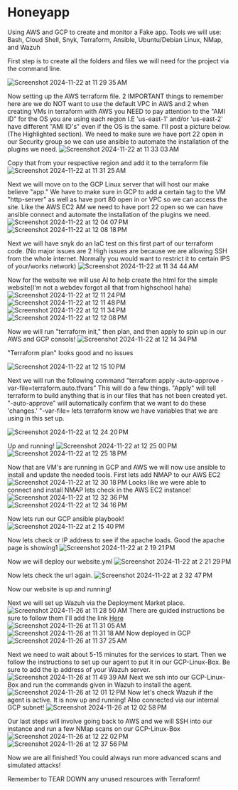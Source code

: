 # Honeyapp
Using AWS and GCP to create and monitor a Fake app. Tools we will use: Bash, Cloud Shell, Snyk, Terraform, Ansible, Ubuntu/Debian Linux, NMap, and Wazuh

First step is to create all the folders and files we will need for the project via the command line.

![Screenshot 2024-11-22 at 11 29 35 AM](https://github.com/user-attachments/assets/8fc7b738-fa2a-4017-a570-32b890370a7f)

Now setting up the AWS terraform file. 2 IMPORTANT things to remember here are we do NOT want to use the default VPC in AWS and 2 when creating VMs in terraform with AWS you NEED to pay attention to the 
"AMI ID" for the OS you are using each region I.E 'us-east-1' and/or 'us-east-2' have different "AMI ID's" even if the OS is the same. I'll post a picture below.(The Highlighted section). We need to make sure we have port 22 open in our Security group so we can use ansible to automate the installation of the plugins we need.
![Screenshot 2024-11-22 at 11 33 03 AM](https://github.com/user-attachments/assets/b599479b-04a1-42b6-8868-c586a715c7a9)


Copy that from your respective region and add it to the terraform file
![Screenshot 2024-11-22 at 11 31 25 AM](https://github.com/user-attachments/assets/234e5835-ab98-4b03-b072-bb082bbaf75d)


Next we will move on to the GCP Linux server that will host our make believe "app." We have to make sure in GCP to add a certain tag to the VM "http-server" as well as have port 80 open in or VPC so we can access the site. Like the AWS EC2 AM we need to have port 22 open so we can have ansible connect and automate the installation of the plugins we need.
![Screenshot 2024-11-22 at 12 04 07 PM](https://github.com/user-attachments/assets/7b999151-4314-49b3-88d6-8ad91dd2d440)
![Screenshot 2024-11-22 at 12 08 18 PM](https://github.com/user-attachments/assets/fbfe6b87-84e1-47b8-a3cb-9a3c7f896d48)

Next we will have snyk do an IaC test on this first part of our terraform code. (No major issues are 2 High issues are because we are allowing SSH from the whole internet. Normally you would want to restrict it to certain IPS of your/works network)
![Screenshot 2024-11-22 at 11 34 44 AM](https://github.com/user-attachments/assets/2efb75d0-d0ab-4742-a307-a2bd61a649b4)



Now for the website we will use AI to help create the html for the simple website(I'm not a webdev forgot all that from highschool haha)
![Screenshot 2024-11-22 at 12 11 24 PM](https://github.com/user-attachments/assets/0ab934ab-8612-496b-a280-efd21789120e)
![Screenshot 2024-11-22 at 12 11 48 PM](https://github.com/user-attachments/assets/dd2b99e9-b068-429b-901d-fa572e25d8ed)
![Screenshot 2024-11-22 at 12 11 34 PM](https://github.com/user-attachments/assets/009c4a4e-83e5-4b5d-9dd2-88e8764220e7)
![Screenshot 2024-11-22 at 12 12 08 PM](https://github.com/user-attachments/assets/eb18f109-02ff-4eb6-b85f-13d54ed4c44f)

Now we will run "terraform init," then plan, and then apply to spin up in our AWS and GCP consols!
![Screenshot 2024-11-22 at 12 14 34 PM](https://github.com/user-attachments/assets/cbf44d6b-82ff-4d1e-9332-1418d37af2f0)


"Terraform plan" looks good and no issues

![Screenshot 2024-11-22 at 12 15 10 PM](https://github.com/user-attachments/assets/9c909c3f-ccd5-4b4b-b917-a4b01db322bf)

Next we will run the following command "terraform apply -auto-approve -var-file=terraform.auto.tfvars" This will do a few things. "Apply" will tell terraform to build anything that is in our files that has not been created yet. "-auto-approve" will automatically confirm that we want to do these 'changes.' "-var-file=<name of your var file> lets terraform know we have variables that we are using in this set up.

![Screenshot 2024-11-22 at 12 24 20 PM](https://github.com/user-attachments/assets/90ceb5b8-c454-4236-b104-4bf08f0a8e42)

Up and running!
![Screenshot 2024-11-22 at 12 25 00 PM](https://github.com/user-attachments/assets/442c69ae-a398-48ac-a398-d9e91b7081a7)
![Screenshot 2024-11-22 at 12 25 18 PM](https://github.com/user-attachments/assets/10d4a255-cb2d-4319-9167-dacce3d67a80)


Now that are VM's are running in GCP and AWS we will now use ansible to install and update the needed tools. First lets add NMAP to our AWS EC2
![Screenshot 2024-11-22 at 12 30 18 PM](https://github.com/user-attachments/assets/0eb9f978-f45f-4aa2-b0d3-6ac006e28050)
Looks like we were able to connect and install NMAP lets check in the AWS EC2 instance!
![Screenshot 2024-11-22 at 12 32 36 PM](https://github.com/user-attachments/assets/d4a6b78c-4d67-4135-a7e9-0bcfd5218f06)
![Screenshot 2024-11-22 at 12 34 16 PM](https://github.com/user-attachments/assets/46cee935-0473-485f-9116-eb295ee3b2a4)

Now lets run our GCP ansible playbook!
![Screenshot 2024-11-22 at 2 15 40 PM](https://github.com/user-attachments/assets/ead1e297-ab59-442d-a211-ccdde8d0741f)

Now lets check or IP address to see if the apache loads. Good the apache page is showing1
![Screenshot 2024-11-22 at 2 19 21 PM](https://github.com/user-attachments/assets/f0786f1f-e997-4cd7-b878-827d30033680)

Now we will deploy our website.yml
![Screenshot 2024-11-22 at 2 21 29 PM](https://github.com/user-attachments/assets/b88c7c37-b932-40da-84e6-c23eb6310f43)

Now lets check the url again.
![Screenshot 2024-11-22 at 2 32 47 PM](https://github.com/user-attachments/assets/13c47fb7-167b-4f29-bfe1-a585d1e9d0e8)


Now our website is up and running!

Next we will set up Wazuh via the Deployment Market place.
![Screenshot 2024-11-26 at 11 28 50 AM](https://github.com/user-attachments/assets/71e1aa70-8d2b-408c-99b3-db31453ffb33)
There are guided instructions be sure to follow them I'll add the link [Here](https://decyphertek.readthedocs.io/en/latest/products/gcp-wazuh-instructions/)
![Screenshot 2024-11-26 at 11 31 05 AM](https://github.com/user-attachments/assets/128def68-cec0-455b-aa8e-62fbd033fbad)
![Screenshot 2024-11-26 at 11 31 18 AM](https://github.com/user-attachments/assets/8795de9a-54b7-4e3c-b92d-96a6e9e10aba)
Now deployed in GCP
![Screenshot 2024-11-26 at 11 37 25 AM](https://github.com/user-attachments/assets/3fee06d2-8ee5-4830-9fa6-66b197deba8b)

Next we need to wait about 5-15 minutes for the services to start. 
Then we follow the instructions to set up our agent to put it in our GCP-Linux-Box. Be sure to add the ip address of your Wazuh server.
![Screenshot 2024-11-26 at 11 49 39 AM](https://github.com/user-attachments/assets/bfde8b38-b806-413f-8829-ce6731817643)
Next we ssh into our GCP-Linux-Box and run the commands given in Wazuh to install the agent.
![Screenshot 2024-11-26 at 12 01 12 PM](https://github.com/user-attachments/assets/c437c2c5-0831-4d6e-8617-5cc68af7a3ab)
Now let's check Wazuh if the agent is active. It is now up and running! Also connected via our internal GCP subnet!
![Screenshot 2024-11-26 at 12 02 58 PM](https://github.com/user-attachments/assets/f5b5f319-4a23-4b55-ae60-c437c9a80955)

Our last steps will involve going back to AWS and we will SSH into our instance and run a few NMap scans on our GCP-Linux-Box
![Screenshot 2024-11-26 at 12 22 02 PM](https://github.com/user-attachments/assets/2ecf8b35-acb8-4701-ae11-9b28bfae3e28)
![Screenshot 2024-11-26 at 12 37 56 PM](https://github.com/user-attachments/assets/280274e0-7243-43cd-b6a9-33883de03293)

Now we are all finished! You could always run more advanced scans and simulated attacks!

Remember to TEAR DOWN any unused resources with Terraform!

















